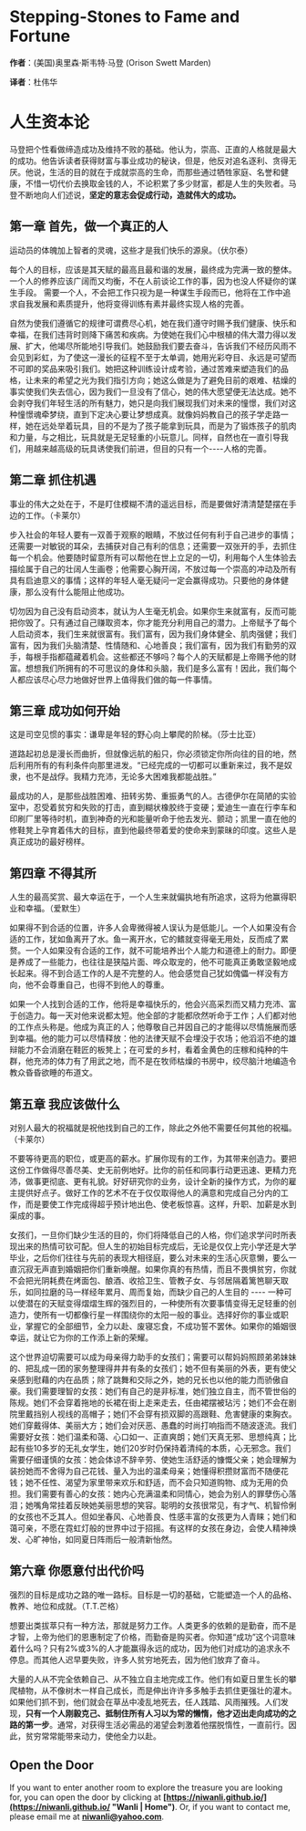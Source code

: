 Stepping-Stones to Fame and Fortune
===================================

**作者**：(美国)奥里森·斯韦特·马登 (Orison Swett Marden) 

**译者**：杜伟华

# 人生资本论

马登把个性看做缔造成功及维持不败的基础。他认为，崇高、正直的人格就是最大的成功。他告诉读者获得财富与事业成功的秘诀，但是，他反对追名逐利、贪得无厌。他说，生活的目的就在于成就崇高的生命，而那些通过牺牲家庭、名誉和健康，不惜一切代价去换取金钱的人，不论积累了多少财富，都是人生的失败者。马登不断地向人们述说，**坚定的意志会促成行动，造就伟大的成功。**

## 第一章 首先，做一个真正的人

运动员的体魄加上智者的灵魂，这些才是我们快乐的源泉。（伏尔泰）

每个人的目标，应该是其天赋的最高且最和谐的发展，最终成为完满一致的整体。
一个人的修养应该广阔而又均衡，不在人前谈论工作的事，因为也没人怀疑你的谋生手段。
需要一个人，不会把工作只视为是一种谋生手段而已，他将在工作中追求自我发展和素质提升，他将变得训练有素并最终实现人格的完善。

自然为使我们遵循它的规律可谓费尽心机，她在我们遵守时赐予我们健康、快乐和幸福，在我们违背时则降下痛苦和疾病。为使她在我们心中根植的伟大潜力得以发展、扩大，他竭尽所能地引导我们。她鼓励我们要去奋斗，告诉我们不经历风雨不会见到彩虹，为了使这一漫长的征程不至于太单调，她用光彩夺目、永远是可望而不可即的奖品来吸引我们。她把这种训练设计成考验，通过苦难来塑造我们的品格，让未来的希望之光为我们指引方向；她这么做是为了避免目前的艰难、枯燥的事实使我们失去信心，因为我们一旦没有了信心，她的伟大愿望便无法达成。她不会剥夺我们年轻生活的所有魅力，她只是向我们展现我们对未来的憧憬，我们对这种憧憬魂牵梦绕，直到下定决心要让梦想成真。就像妈妈教自己的孩子学走路一样，她在远处举着玩具，目的不是为了孩子能拿到玩具，而是为了锻炼孩子的肌肉和力量，与之相比，玩具就是无足轻重的小玩意儿。同样，自然也在一直引导我们，用越来越高级的玩具诱使我们前进，但目的只有一个----人格的完善。

## 第二章 抓住机遇

事业的伟大之处在于，不是盯住模糊不清的遥远目标，而是要做好清清楚楚摆在手边的工作。（卡莱尔）

步入社会的年轻人要有一双善于观察的眼睛，不放过任何有利于自己进步的事情；还需要一对敏锐的耳朵，去捕获对自己有利的信息；还需要一双张开的手，去抓住每一个机会。他要随时留意所有可以帮他在世上立足的一切，利用每个人生体验去描绘属于自己的壮阔人生画卷；他需要心胸开阔，不放过每一个崇高的冲动及所有具有启迪意义的事情；这样的年轻人毫无疑问一定会赢得成功。只要他的身体健康，那么没有什么能阻止他成功。

切勿因为自己没有启动资本，就认为人生毫无机会。如果你生来就富有，反而可能把你毁了。只有通过自己赚取资本，你才能充分利用自己的潜力。上帝赋予了每个人启动资本，我们生来就很富有。我们富有，因为我们身体健全、肌肉强健；我们富有，因为我们头脑清楚、性情随和、心地善良；我们富有，因为我们有勤劳的双手，每根手指都蕴藏着机会。这些都还不够吗？每个人的天赋都是上帝赐予他的财富。想想我们所拥有的不可思议的身体和头脑，我们是多么富有！因此，我们每个人都应该尽心尽力地做好世界上值得我们做的每一件事情。

## 第三章 成功如何开始

这是司空见惯的事实：谦卑是年轻的野心向上攀爬的阶梯。（莎士比亚）

道路起初总是漫长而曲折，但就像远航的船只，你必须锁定你所向往的目的地，然后利用所有的有利条件向那里进发。“已经完成的一切都可以重新来过，我不是奴隶，也不是战俘。我精力充沛，无论多大困难我都能战胜。”

最成功的人，是那些战胜困难、扭转劣势、重振勇气的人。古德伊尔在简陋的实验室中，忍受着贫穷和失败的打击，直到糊状橡胶终于变硬；爱迪生一直在行李车和印刷厂里等待时机，直到神奇的光和能量听命于他去发光、颤动；凯里一直在他的修鞋凳上孕育着伟大的目标，直到他最终带着爱的使命来到蒙昧的印度。这些人是真正成功的最好榜样。

## 第四章 不得其所

人生的最高奖赏、最大幸运在于，一个人生来就偏执地有所追求，这将为他赢得职业和幸福。（爱默生）

如果得不到合适的位置，许多人会卑微得被人误认为是低能儿。一个人如果没有合适的工作，犹如鱼离开了水。鱼一离开水，它的鳍就变得毫无用处，反而成了累赘。一个人如果没有合适的工作，就不可能培养出个人能力和道德上的耐力。即便是养成了一些能力，也往往是狭隘片面、哗众取宠的，他不可能真正勇敢坚毅地成长起来。得不到合适工作的人是不完整的人。他会感觉自己犹如傀儡一样没有方向，他不会尊重自己，也得不到他人的尊重。

如果一个人找到合适的工作，他将是幸福快乐的，他会兴高采烈而又精力充沛、富于创造力。每一天对他来说都太短。他全部的才能都欣然听命于工作；人们都对他的工作点头称是。他成为真正的人；他尊敬自己并因自己的才能得以尽情施展而感到幸福。他的能力可以尽情释放：他的法律天赋不会埋没于农场；他滔滔不绝的雄辩能力不会消磨在鞋匠的板凳上；在可爱的乡村，看着金黄色的庄稼和纯种的牛群，他充沛的体力有了用武之地，而不是在牧师枯燥的书房中，绞尽脑汁地编造令教众昏昏欲睡的布道文。

## 第五章 我应该做什么

对别人最大的祝福就是祝他找到自己的工作，除此之外他不需要任何其他的祝福。（卡莱尔）

不要等待更高的职位，或更高的薪水。扩展你现有的工作，为其带来创造力。要把这份工作做得尽善尽美、史无前例地好。比你的前任和同事行动更迅速、更精力充沛，做事更彻底、更有礼貌。好好研究你的业务，设计全新的操作方式，为你的雇主提供好点子。做好工作的艺术不在于仅仅取得他人的满意和完成自己分内的工作，而是要使工作完成得超乎预计地出色、使老板惊喜。这样，升职、加薪是水到渠成的事。

女孩们，一旦你们缺少生活的目的，你们将降低自己的人格，你们追求学问时所表现出来的热情可钦可配。但人生的初始目标完成后，无论是仅仅上完小学还是大学毕业，之后你们往往与先前的表现大相径庭，要么对未来的生活心灰意懒，要么一直沉寂无声直到婚姻把你们重新唤醒。如果你真的有热情，而且不畏惧贫穷，你就不会把光阴耗费在烤面包、酿酒、收拾卫生、管教子女、与邻居隔着篱笆聊天取乐，如同拉磨的马一样经年累月、周而复始，而缺少自己的人生目的 ---- 一种可以使潜在的天赋变得熠熠生辉的强烈目的，一种使所有次要事情变得无足轻重的创造力，使所有一切都像行星一样围绕你的太阳一般的事业。选择好你的事业或职业，掌握它的全部细节，全力以赴、废寝忘食，不成功誓不罢休。如果你的婚姻很幸运，就让它为你的工作添上新的荣耀。

‌这个世界迫切需要可以成为母亲得力助手的女孩们；需要可以帮妈妈照顾弟弟妹妹的、把乱成一团的家务整理得井井有条的女孩们；她不但有美丽的外表，更有使父亲感到慰藉的内在品质；除了跳舞和交际之外，她的兄长也以他的能力而骄傲自豪。我们需要理智的女孩：她们有自己的是非标准，她们独立自主，而不管世俗的陈规。她们不会穿着拖地的长裙在街上走来走去，任由裙摆被玷污；她们不会在剧院里戴挡别人视线的高帽子；她们不会穿有损双脚的高跟鞋、危害健康的束胸衣。她们穿戴得体、美丽大方；她们会对厌恶、愚蠢的时尚打响指而不随波逐流。我们需要好女孩：她们温柔和蔼、心口如一、正直爽朗；她们天真无邪、思想纯真；比起有些10多岁的无礼女学生，她们20岁时仍保持着清纯的本质，心无邪念。我们需要仔细谨慎的女孩：她会体谅不辞辛劳、使她生活舒适的慷慨父亲；她会理解为装扮她而不舍得为自己花钱、量入为出的温柔母亲；她懂得积攒财富而不随便花钱；她不任性、渴望为家里带来欢乐和舒适，而不会只知道购物、成为无用的负担。我们需要有善心的女孩：她内心充满温柔和同情心，她会为别人的罪孽伤心落泪；她嘴角常挂着反映她美丽思想的笑容。聪明的女孩很常见，有才气、机智伶俐的女孩也不乏其人。但如坐春风、心地善良、性感丰富的女孩更为人青睐；她们和蔼可亲，不愿在霓虹灯般的世界中过于招摇。有这样的女孩在身边，会使人精神焕发、心旷神怡，如同夏日阵雨后一般清新怡然。

## 第六章 你愿意付出代价吗

强烈的目标是成功之路的唯一路标。目标是一切的基础，它能塑造一个人的品格、教养、地位和成就。（T.T.芒格） 

想要出类拔萃只有一种方法，那就是努力工作。人类更多的依赖的是勤奋，而不是才智，上帝为他们的恩惠制定了价格，而勤奋是购买者。你知道“成功”这个词意味着什么吗？只有2%或3%的人才能赢得永远的成功，因为他们对成功的追求永不停息。而其他人迟早要失败，许多人贫穷地死去，因为他们放弃了奋斗。

大量的人从不完全依赖自己、从不独立自主地完成工作。他们有如夏日里生长的攀爬植物，从不像树木一样自己成长，而是伸出许许多多触手去抓住更强壮的灌木。如果他们抓不到，他们就会在草丛中凌乱地死去，任人践踏、风雨摧残。人们发现，**只有一个人刚毅克己、抵制住所有人习以为常的懒惰，他才迈出走向成功的之路的第一步**。通常，对获得生活必需品的渴望会刺激着他摆脱惰性，一直前行。因此，贫穷常常能带来动力，使他全力以赴。

## Open the Door

If you want to enter another room to explore the treasure you are looking for, you can open the door by clicking at **[https://niwanli.github.io/](https://niwanli.github.io/ "Wanli | Home")**. Or, if you want to contact me, please email me at **niwanli@yahoo.com**.


